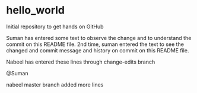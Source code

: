 # hello_world


Initial repository to get hands on GitHub


Suman has entered some text to observe the change and to understand the commit on this README file.
2nd time, suman entered the text to see the changed and commit message and history on commit on this README file.

Nabeel has entered these lines through change-edits branch


@Suman

nabeel master branch
added 
more 
lines
